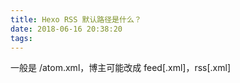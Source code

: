```yaml
---
title: Hexo RSS 默认路径是什么？
date: 2018-06-16 20:38:20
tags:
---
```

一般是 /atom.xml，博主可能改成 feed[.xml]，rss[.xml]
